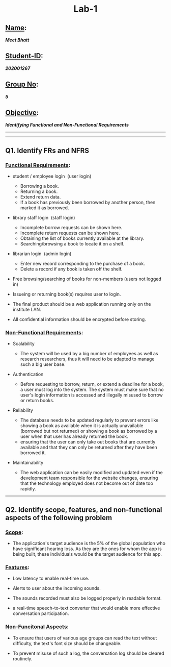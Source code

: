 <h1 style="text-align: center;">Lab-1</h1>

## <u>Name</u>:
<b><i>Meet Bhatt </b></i>

## <u>Student-ID</u>:
<b><i>202001267 </b></i>

## <u>Group No</u>:
<b><i>5</b></i>

## <u>Objective</u>:
<b><i> Identifying Functional and Non-Functional Requirements </b></i>

<hr>
<hr>

## Q1. Identify FRs and NFRS

### <u>Functional Requirements</u>:
- student / employee login &nbsp;(user login)
    - Borrowing a book.
    - Returning a book.
    - Extend return data.
    - If a book has previously been borrowed by another person, then marked it as borrowed.

- library staff login &nbsp;(staff login)
    - Incomplete borrow requests can be shown here.
    - Incomplete return requests can be shown here.
    - Obtaining the list of books currently available at the library.
    - Searching/browsing a book to locate it on a shelf.

- librarian login &nbsp;(admin login)
    - Enter new record corresponding to the purchase of a book.
    - Delete a record if any book is taken off the shelf.

- Free browsing/searching of books for non-members (users not logged in)

- Issueing or returning book(s) requires user to login.

- The final product should be a web application running only on the institute LAN.

- All confidential information should be encrypted before storing.


### <u>Non-Functional Requirements</u>:
- Scalability
    - The system will be used by a big number of employees as well as research researchers, thus it will need to be adapted to manage such a big user base.

- Authentication
    - Before requesting to borrow, return, or extend a deadline for a book, a user must log into the system. The system must make sure that no user's login information is accessed and illegally misused to borrow or return books.

- Reliability
    - The database needs to be updated regularly to prevent errors like showing a book as available when it is actually unavailable (borrowed but not returned) or showing a book as borrowed by a user when that user has already returned the book.
    - ensuring that the user can only take out books that are currently available and that they can only be returned after they have been borrowed it.

- Maintainability
    - The web application can be easily modified and updated even if the development team responsible for the website changes, ensuring that the technology employed does not become out of date too rapidly.
 
<hr>

## Q2. Identify scope, features, and non-functional aspects of the following problem

### <u>Scope</u>:
- The application's target audience is the 5% of the global population who have significant hearing loss. As they are the ones for whom the app is being built, these individuals would be the target audience for this app.

### <u>Features</u>:
- Low latency to enable real-time use.

- Alerts to user about the incoming sounds.

- The sounds recorded must also be logged properly in readable format.

- a real-time speech-to-text converter that would enable more effective conversation participation.

### <u>Non-Funcitonal Aspects</u>:
- To ensure that users of various age groups can read the text without difficulty, the text's font size should be changeable.

- To prevent misuse of such a log, the conversation log should be cleared routinely.
